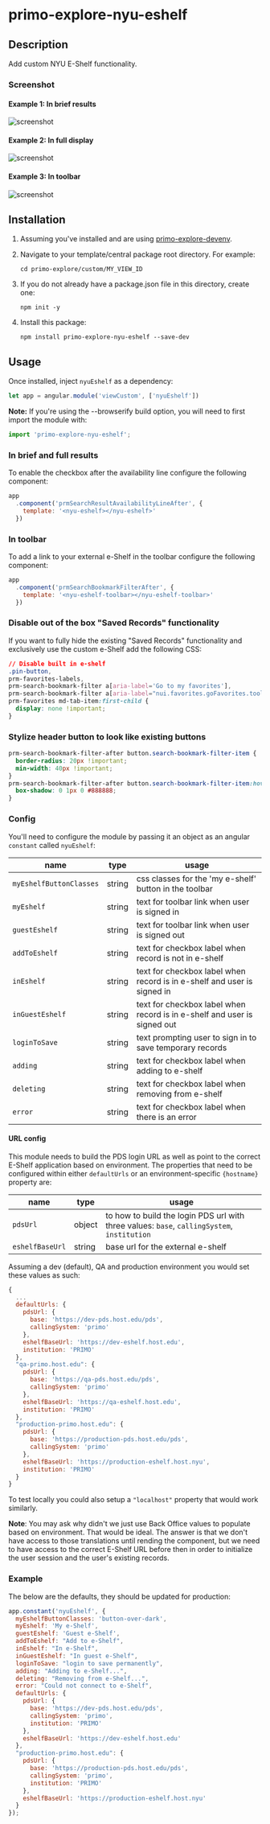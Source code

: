 # primo-explore-nyu-eshelf

## Description

Add custom NYU E-Shelf functionality.

### Screenshot

#### Example 1: In brief results
![screenshot](screenshot1.png)

#### Example 2: In full display
![screenshot](screenshot2.png)

#### Example 3: In toolbar
![screenshot](screenshot3.png)

## Installation

1. Assuming you've installed and are using [primo-explore-devenv](https://github.com/ExLibrisGroup/primo-explore-devenv).

2. Navigate to your template/central package root directory. For example:
    ```
    cd primo-explore/custom/MY_VIEW_ID
    ```
3. If you do not already have a package.json file in this directory, create one:
    ```
    npm init -y
    ```
4. Install this package:
    ```
    npm install primo-explore-nyu-eshelf --save-dev
    ```

## Usage

Once installed, inject `nyuEshelf` as a dependency:

```js
let app = angular.module('viewCustom', ['nyuEshelf'])
```

**Note:** If you're using the --browserify build option, you will need to first import the module with:

```js
import 'primo-explore-nyu-eshelf';
```

### In brief and full results

To enable the checkbox after the availability line configure the following component:

```js
app
  .component('prmSearchResultAvailabilityLineAfter', {
    template: '<nyu-eshelf></nyu-eshelf>'
  })
```

### In toolbar

To add a link to your external e-Shelf in the toolbar configure the following component:

```js
app
  .component('prmSearchBookmarkFilterAfter', {
    template: '<nyu-eshelf-toolbar></nyu-eshelf-toolbar>'
  })
```

### Disable out of the box "Saved Records" functionality

If you want to fully hide the existing "Saved Records" functionality and exclusively use the custom e-Shelf add the following CSS:

```css
// Disable built in e-shelf
.pin-button,
prm-favorites-labels,
prm-search-bookmark-filter a[aria-label='Go to my favorites'],
prm-search-bookmark-filter a[aria-label="nui.favorites.goFavorites.tooltip"],
prm-favorites md-tab-item:first-child {
  display: none !important;
}
```

### Stylize header button to look like existing buttons

```css
prm-search-bookmark-filter-after button.search-bookmark-filter-item {
  border-radius: 20px !important;
  min-width: 40px !important;
}
prm-search-bookmark-filter-after button.search-bookmark-filter-item:hover {
  box-shadow: 0 1px 0 #888888;
}
```

### Config

You'll need to configure the module by passing it an object as an angular `constant` called `nyuEshelf`:

| name | type | usage |
|------|-------------|--------|
| `myEshelfButtonClasses` | string | css classes for the 'my e-shelf' button in the toolbar |
| `myEshelf` | string | text for toolbar link when user is signed in |
| `guestEshelf` | string | text for toolbar link when user is signed out |
| `addToEshelf` | string | text for checkbox label when record is not in e-shelf |
| `inEshelf` | string | text for checkbox label when record is in e-shelf and user is signed in |
| `inGuestEshelf` | string | text for checkbox label when record is in e-shelf and user is signed out |
| `loginToSave` | string | text prompting user to sign in to save temporary records |
| `adding` | string | text for checkbox label when adding to e-shelf |
| `deleting` | string | text for checkbox label when removing from e-shelf |
| `error` | string | text for checkbox label when there is an error |

#### URL config

This module needs to build the PDS login URL as well as point to the correct E-Shelf application based on environment. The properties that need to be configured within either `defaultUrls` or an environment-specific `{hostname}` property are:

| name | type | usage |
|------|-------------|--------|
| `pdsUrl` | object | to how to build the login PDS url with three values: `base`, `callingSystem`, `institution` |
| `eshelfBaseUrl` | string | base url for the external e-shelf |

Assuming a dev (default), QA and production environment you would set these values as such:

```javascript
{
  ...
  defaultUrls: {
    pdsUrl: {
      base: 'https://dev-pds.host.edu/pds',
      callingSystem: 'primo'
    },
    eshelfBaseUrl: 'https://dev-eshelf.host.edu',
    institution: 'PRIMO'
  },
  "qa-primo.host.edu": {
    pdsUrl: {
      base: 'https://qa-pds.host.edu/pds',
      callingSystem: 'primo'
    },
    eshelfBaseUrl: 'https://qa-eshelf.host.edu',
    institution: 'PRIMO'
  },
  "production-primo.host.edu": {
    pdsUrl: {
      base: 'https://production-pds.host.edu/pds',
      callingSystem: 'primo'
    },
    eshelfBaseUrl: 'https://production-eshelf.host.nyu',
    institution: 'PRIMO'
  }
}
```

To test locally you could also setup a `"localhost"` property that would work similarly.

**Note**: You may ask why didn't we just use Back Office values to populate based on environment. That would be ideal. The answer is that we don't have access to those translations until rending the component, but we need to have access to the correct E-Shelf URL before then in order to initialize the user session and the user's existing records.

### Example

The below are the defaults, they should be updated for production:

```js
app.constant('nyuEshelf', {
  myEshelfButtonClasses: 'button-over-dark',
  myEshelf: 'My e-Shelf',
  guestEshelf: 'Guest e-Shelf',
  addToEshelf: "Add to e-Shelf",
  inEshelf: "In e-Shelf",
  inGuestEshelf: "In guest e-Shelf",
  loginToSave: "login to save permanently",
  adding: "Adding to e-Shelf...",
  deleting: "Removing from e-Shelf...",
  error: "Could not connect to e-Shelf",
  defaultUrls: {
    pdsUrl: {
      base: 'https://dev-pds.host.edu/pds',
      callingSystem: 'primo',
      institution: 'PRIMO'
    },
    eshelfBaseUrl: 'https://dev-eshelf.host.edu'
  },
  "production-primo.host.edu": {
    pdsUrl: {
      base: 'https://production-pds.host.edu/pds',
      callingSystem: 'primo',
      institution: 'PRIMO'
    },
    eshelfBaseUrl: 'https://production-eshelf.host.nyu'
  }
});
```
